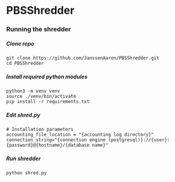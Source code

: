 # PBSShredder

### Running the shredder
##### Clone repo
```
git clone https://github.com/JanssenAaron/PBSShredder.git
cd PBSShredder
```
##### Install required python modules
```
python3 -m venv venv
source ./venv/bin/activate
pip install -r requirements.txt
```

##### Edit shred.py
```
# Installation parameters
accounting_file_location = "{accounting log directory}"
connection_string="{connection engine (postgresql)}://{user}:{password}@{hostname}/{database name}"
```

##### Run shredder
```
python shred.py
```
